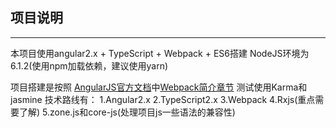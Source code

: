 ## 项目说明
------------------------------
本项目使用angular2.x + TypeScript + Webpack + ES6搭建
NodeJS环境为6.1.2(使用npm加载依赖，建议使用yarn)

项目搭建是按照
<a href="https://angular.cn/docs/ts/latest/">AngularJS官方文档</a>中<a href="https://angular.cn/docs/ts/latest/guide/webpack.html">Webpack简介章节</a>
测试使用Karma和jasmine
技术路线有：
1.Angular2.x
2.TypeScript2.x
3.Webpack
4.Rxjs(重点需要了解)
5.zone.js和core-js(处理项目js一些语法的兼容性)

   
	
